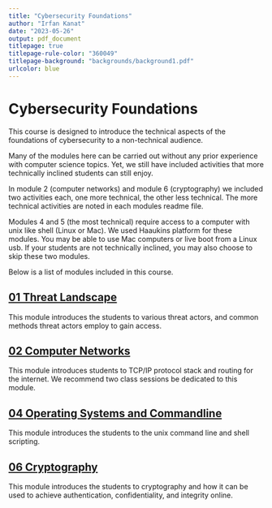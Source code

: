 ```yaml
---
title: "Cybersecurity Foundations"
author: "Irfan Kanat"
date: "2023-05-26"
output: pdf_document
titlepage: true
titlepage-rule-color: "360049"
titlepage-background: "backgrounds/background1.pdf"
urlcolor: blue
---
```


# Cybersecurity Foundations

This course is designed to introduce the technical aspects of the foundations of cybersecurity to a non-technical audience.

Many of the modules here can be carried out without any prior experience with computer science topics. Yet, we still have included activities that more technically inclined students can still enjoy.

In module 2 (computer networks) and module 6 (cryptography) we included two activities each, one more technical, the other less technical. The more technical activities are noted in each modules readme file.

Modules 4 and 5 (the most technical) require access to a computer with unix like shell (Linux or Mac). We used Haaukins platform for these modules. You may be able to use Mac computers or live boot from a Linux usb. If your students are not technically inclined, you may also choose to skip these two modules.

Below is a list of modules included in this course.

## [01 Threat Landscape](01_ThreatLandscape/)

This module introduces the students to various threat actors, and common methods threat actors employ to gain access.

## [02 Computer Networks](02_ComputerNetworks/)

This module introduces students to TCP/IP protocol stack and routing for the internet. We recommend two class sessions be dedicated to this module.

## [04 Operating Systems and Commandline](04_OperatingSystemsAndCommandline/)

This module introduces the students to the unix command line and shell scripting.

## [06 Cryptography](06_Cryptography/)

This module introduces the students to cryptography and how it can be used to achieve authentication, confidentiality, and integrity online.
